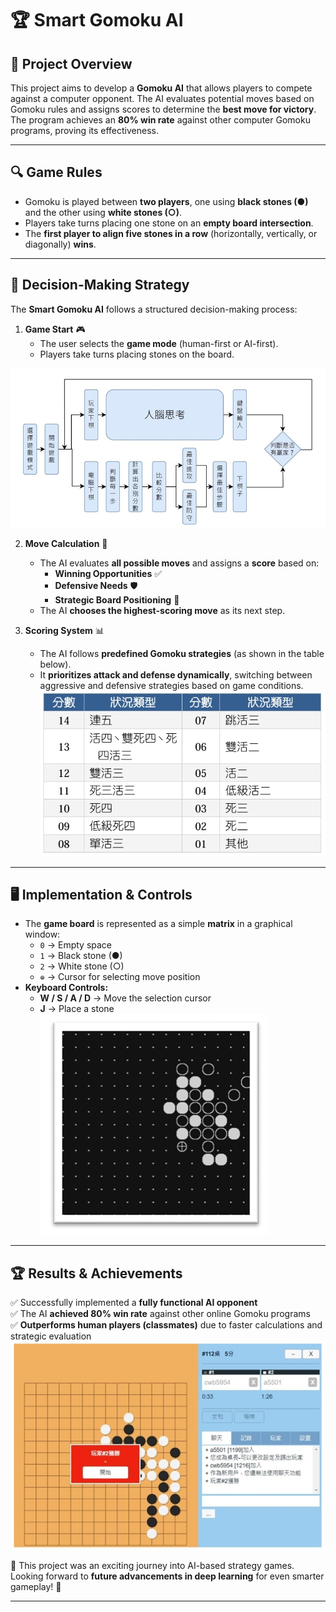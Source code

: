 # 🏆 Smart Gomoku AI  

## 🎯 Project Overview  
This project aims to develop a **Gomoku AI** that allows players to compete against a computer opponent. The AI evaluates potential moves based on Gomoku rules and assigns scores to determine the **best move for victory**. The program achieves an **80% win rate** against other computer Gomoku programs, proving its effectiveness.  

---

## 🔍 Game Rules  
- Gomoku is played between **two players**, one using **black stones (●)** and the other using **white stones (○)**.  
- Players take turns placing one stone on an **empty board intersection**.  
- The **first player to align five stones in a row** (horizontally, vertically, or diagonally) **wins**.  

---

## 🧠 Decision-Making Strategy  
The **Smart Gomoku AI** follows a structured decision-making process:  
1. **Game Start** 🎮  
   - The user selects the **game mode** (human-first or AI-first).  
   - Players take turns placing stones on the board.

![](image/F2.jpeg)

2. **Move Calculation** 🔢  
   - The AI evaluates **all possible moves** and assigns a **score** based on:  
     - **Winning Opportunities** ✅  
     - **Defensive Needs** 🛡️  
     - **Strategic Board Positioning** 📌  
   - The AI **chooses the highest-scoring move** as its next step.  

3. **Scoring System** 📊  
   - The AI follows **predefined Gomoku strategies** (as shown in the table below).  
   - It **prioritizes attack and defense dynamically**, switching between aggressive and defensive strategies based on game conditions.  
![Table 1](image/B1.jpeg)
---

## 🖥️ Implementation & Controls  
- The **game board** is represented as a simple **matrix** in a graphical window:  
  - `0` → Empty space  
  - `1` → Black stone (●)  
  - `2` → White stone (○)  
  - `⊕` → Cursor for selecting move position  
- **Keyboard Controls:**  
  - **W / S / A / D** → Move the selection cursor  
  - **J** → Place a stone  
![](image/F1.jpeg)
---

## 🏆 Results & Achievements  
✅ Successfully implemented a **fully functional AI opponent**  
✅ The AI **achieved 80% win rate** against other online Gomoku programs  
✅ **Outperforms human players (classmates)** due to faster calculations and strategic evaluation  
![](image/F3.jpeg)

🎉 This project was an exciting journey into AI-based strategy games. Looking forward to **future advancements in deep learning** for even smarter gameplay! 🚀  

---
